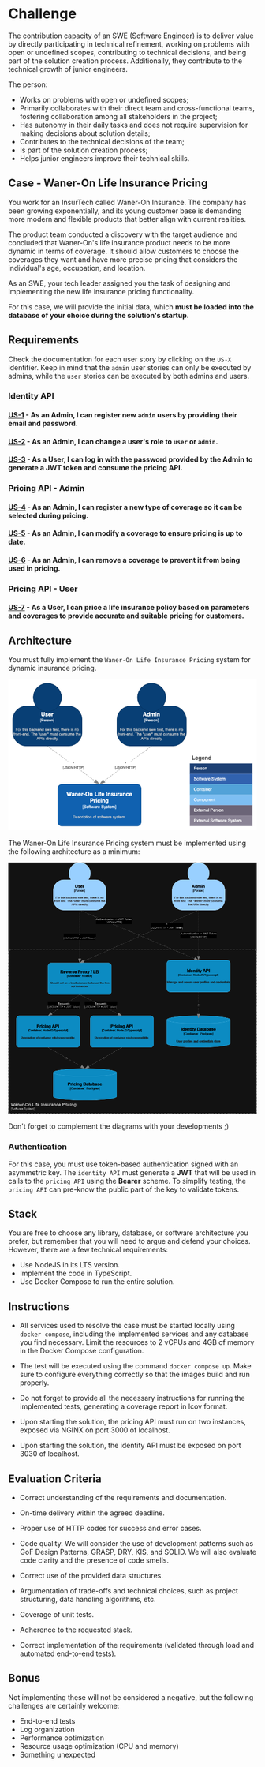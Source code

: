 # Challenge

The contribution capacity of an SWE (Software Engineer) is to deliver value by directly participating in technical refinement, working on problems with open or undefined scopes, contributing to technical decisions, and being part of the solution creation process. Additionally, they contribute to the technical growth of junior engineers.

The person:
- Works on problems with open or undefined scopes;
- Primarily collaborates with their direct team and cross-functional teams, fostering collaboration among all stakeholders in the project;
- Has autonomy in their daily tasks and does not require supervision for making decisions about solution details;
- Contributes to the technical decisions of the team;
- Is part of the solution creation process;
- Helps junior engineers improve their technical skills.

## Case - Waner-On Life Insurance Pricing

You work for an InsurTech called Waner-On Insurance. The company has been growing exponentially, and its young customer base is demanding more modern and flexible products that better align with current realities.

The product team conducted a discovery with the target audience and concluded that Waner-On's life insurance product needs to be more dynamic in terms of coverage. It should allow customers to choose the coverages they want and have more precise pricing that considers the individual's age, occupation, and location.

As an SWE, your tech leader assigned you the task of designing and implementing the new life insurance pricing functionality.

For this case, we will provide the initial data, which **must be loaded into the database of your choice during the solution's startup.**

## Requirements

Check the documentation for each user story by clicking on the `US-X` identifier. Keep in mind that the `admin` user stories can only be executed by admins, while the `user` stories can be executed by both admins and users.

### Identity API

#### [US-1](./docs/user-stories/identity-api/us-1-user-registration.md) - As an Admin, I can register new `admin` users by providing their email and password.

#### [US-2](./docs/user-stories/identity-api/us-2-change-user-role.md) - As an Admin, I can change a user's role to `user` or `admin`.

#### [US-3](./docs/user-stories/identity-api/us-3-user-login.md) - As a User, I can log in with the password provided by the Admin to generate a JWT token and consume the pricing API.

### Pricing API - Admin

#### [US-4](./docs/user-stories/pricing-api-admin/us-4-create-coverage.md) - As an Admin, I can register a new type of coverage so it can be selected during pricing.

#### [US-5](./docs/user-stories/pricing-api-admin/us-5-edit-coverage.md) - As an Admin, I can modify a coverage to ensure pricing is up to date.

#### [US-6](./docs/user-stories/pricing-api-admin/us-6-remove-coverage.md) - As an Admin, I can remove a coverage to prevent it from being used in pricing.

### Pricing API - User

#### [US-7](./docs/user-stories/pricing-api-user/us-7-dynamic-pricing.md) - As a User, I can price a life insurance policy based on parameters and coverages to provide accurate and suitable pricing for customers.

## Architecture

You must fully implement the `Waner-On Life Insurance Pricing` system for dynamic insurance pricing.

![system diagram](docs/assets/waner-on-architecture-system-context.png)

The Waner-On Life Insurance Pricing system must be implemented using the following architecture as a minimum:

![system context - Waner-On Life Insurance Pricing](docs/assets/waner-on-architecture-container_life-insurance-pricing.png)

Don't forget to complement the diagrams with your developments ;)

### Authentication

For this case, you must use token-based authentication signed with an asymmetric key. The `identity API` must generate a **JWT** that will be used in calls to the `pricing API` using the **Bearer** scheme. To simplify testing, the `pricing API` can pre-know the public part of the key to validate tokens.

## Stack

You are free to choose any library, database, or software architecture you prefer, but remember that you will need to argue and defend your choices. However, there are a few technical requirements:

- Use NodeJS in its LTS version.
- Implement the code in TypeScript.
- Use Docker Compose to run the entire solution.

## Instructions

- All services used to resolve the case must be started locally using `docker compose`, including the implemented services and any database you find necessary. Limit the resources to 2 vCPUs and 4GB of memory in the Docker Compose configuration.
  
- The test will be executed using the command `docker compose up`. Make sure to configure everything correctly so that the images build and run properly.

- Do not forget to provide all the necessary instructions for running the implemented tests, generating a coverage report in lcov format.

- Upon starting the solution, the pricing API must run on two instances, exposed via NGINX on port 3000 of localhost.

- Upon starting the solution, the identity API must be exposed on port 3030 of localhost.

## Evaluation Criteria

- Correct understanding of the requirements and documentation.

- On-time delivery within the agreed deadline.

- Proper use of HTTP codes for success and error cases.

- Code quality. We will consider the use of development patterns such as GoF Design Patterns, GRASP, DRY, KIS, and SOLID. We will also evaluate code clarity and the presence of code smells.

- Correct use of the provided data structures.
  
- Argumentation of trade-offs and technical choices, such as project structuring, data handling algorithms, etc.

- Coverage of unit tests.

- Adherence to the requested stack.

- Correct implementation of the requirements (validated through load and automated end-to-end tests).

## Bonus

Not implementing these will not be considered a negative, but the following challenges are certainly welcome:

- End-to-end tests
- Log organization
- Performance optimization
- Resource usage optimization (CPU and memory)
- Something unexpected
